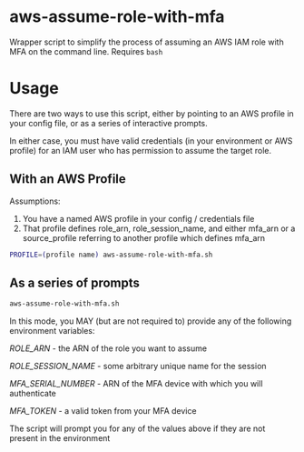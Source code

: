 # aws-assume-role-with-mfa
Wrapper script to simplify the process of assuming an AWS IAM role with MFA on the command line.
Requires `bash`

# Usage

There are two ways to use this script, either by pointing to an AWS profile in your config file, or as a series of interactive prompts.

In either case, you must have valid credentials (in your environment or AWS profile) for an IAM user who has permission to assume the target role.

## With an AWS Profile

Assumptions:
1. You have a named AWS profile in your config / credentials file
2. That profile defines role_arn, role_session_name, and either mfa_arn or a source_profile referring to another profile which defines mfa_arn

```bash
PROFILE=(profile name) aws-assume-role-with-mfa.sh
```
## As a series of prompts

```bash
aws-assume-role-with-mfa.sh
```

In this mode, you MAY (but are not required to) provide any of the following environment variables:

*ROLE_ARN* - the ARN of the role you want to assume

*ROLE_SESSION_NAME* - some arbitrary unique name for the session

*MFA_SERIAL_NUMBER* - ARN of the MFA device with which you will authenticate

*MFA_TOKEN* - a valid token from your MFA device

The script will prompt you for any of the values above if they are not present in the environment

